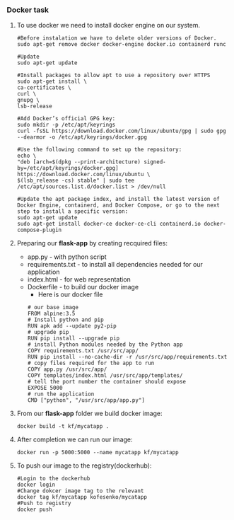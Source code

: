 ### Docker task

1. To use docker we need to install docker engine on our system.
	```
	#Before instalation we have to delete older versions of Docker.
	sudo apt-get remove docker docker-engine docker.io containerd runc
	
	#Update
	sudo apt-get update

	#Install packages to allow apt to use a repository over HTTPS
	sudo apt-get install \
   	ca-certificates \
   	curl \
   	gnupg \
   	lsb-release

	#Add Docker’s official GPG key:
	sudo mkdir -p /etc/apt/keyrings
	curl -fsSL https://download.docker.com/linux/ubuntu/gpg | sudo gpg --dearmor -o /etc/apt/keyrings/docker.gpg

	#Use the following command to set up the repository:
	echo \
	"deb [arch=$(dpkg --print-architecture) signed-by=/etc/apt/keyrings/docker.gpg] https://download.docker.com/linux/ubuntu \
	$(lsb_release -cs) stable" | sudo tee /etc/apt/sources.list.d/docker.list > /dev/null

	#Update the apt package index, and install the latest version of Docker Engine, containerd, and Docker Compose, or go to the next step to install a specific version:
	sudo apt-get update
	sudo apt-get install docker-ce docker-ce-cli containerd.io docker-compose-plugin
	```

2. Preparing our **flask-app** by creating recquired files:
	* app.py - with python script
	* requirements.txt - to install all dependencies needed for our application
	* index.html - for web representation 
	* Dockerfile - to build our docker image 
		* Here is our docker file
		```
		# our base image
		FROM alpine:3.5
		# Install python and pip
		RUN apk add --update py2-pip
		# upgrade pip
		RUN pip install --upgrade pip
		# install Python modules needed by the Python app
		COPY requirements.txt /usr/src/app/
		RUN pip install --no-cache-dir -r /usr/src/app/requirements.txt
		# copy files required for the app to run
		COPY app.py /usr/src/app/
		COPY templates/index.html /usr/src/app/templates/
		# tell the port number the container should expose
		EXPOSE 5000
		# run the application
		CMD ["python", "/usr/src/app/app.py"]
		```
3. From our **flask-app** folder we build docker image:
	```
	docker build -t kf/mycatapp .
	```
4. After completion we can run our image: 
	```
	docker run -p 5000:5000 --name mycatapp kf/mycatapp
	```

5. To push our image to the registry(dockerhub):
	```
	#Login to the dockerhub
	docker login
	#Change dokcer image tag to the relevant 
	docker tag kf/mycatapp kofesenko/mycatapp
	#Push to registry
	docker push
	```

